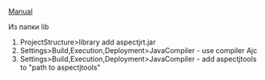 <a href="https://russianblogs.com/article/3345870790/">Manual</a>

<span> Из папки lib</span>
<ol>
    <li>ProjectStructure>library add aspectjrt.jar</li>
    <li>Settings>Build,Execution,Deployment>JavaCompiler - use compiler Ajc</li>
    <li>Settings>Build,Execution,Deployment>JavaCompiler - add aspectjtools to "path to aspectjtools"</li>
</ol>